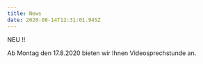 ```yaml
---
title: News
date: 2020-08-14T12:31:01.945Z
---
```

NEU !!

Ab Montag den 17.8.2020 bieten wir Ihnen Videosprechstunde an.
